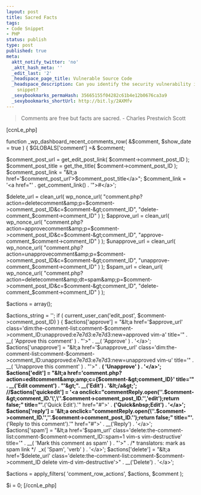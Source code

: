 ```yaml
---
layout: post
title: Sacred Facts
tags:
- Code Snippet
- PHP
status: publish
type: post
published: true
meta:
  aktt_notify_twitter: 'no'
  _aktt_hash_meta: ''
  _edit_last: '2'
  _headspace_page_title: Vulnerable Source Code
  _headspace_description: Can you identify the security vulnerability in this code
    snippet?
  _sexybookmarks_permaHash: 35665155f04282c61b4e12b0676ca3a9
  _sexybookmarks_shortUrl: http://bit.ly/2AXMfv
---
```

<blockquote>Comments are free but facts are sacred.
- Charles Prestwich Scott</blockquote>
[ccnLe_php]

function _wp_dashboard_recent_comments_row( &amp;$comment, $show_date = true ) {
$GLOBALS['comment'] =&amp; $comment;

$comment_post_url = get_edit_post_link( $comment-&gt;comment_post_ID );
$comment_post_title = get_the_title( $comment-&gt;comment_post_ID );
$comment_post_link = "&lt;a href='$comment_post_url'&gt;$comment_post_title&lt;/a&gt;";
$comment_link = '&lt;a href="' . get_comment_link() . '"&gt;#&lt;/a&gt;';

$delete_url = clean_url( wp_nonce_url( "comment.php?action=deletecomment&amp;p=$comment-&gt;comment_post_ID&amp;c=$comment-&gt;comment_ID", "delete-comment_$comment-&gt;comment_ID" ) );
$approve_url = clean_url( wp_nonce_url( "comment.php?action=approvecomment&amp;p=$comment-&gt;comment_post_ID&amp;c=$comment-&gt;comment_ID", "approve-comment_$comment-&gt;comment_ID" ) );
$unapprove_url = clean_url( wp_nonce_url( "comment.php?action=unapprovecomment&amp;p=$comment-&gt;comment_post_ID&amp;c=$comment-&gt;comment_ID", "unapprove-comment_$comment-&gt;comment_ID" ) );
$spam_url = clean_url( wp_nonce_url( "comment.php?action=deletecomment&amp;dt=spam&amp;p=$comment-&gt;comment_post_ID&amp;c=$comment-&gt;comment_ID", "delete-comment_$comment-&gt;comment_ID" ) );

$actions = array();

$actions_string = '';
if ( current_user_can('edit_post', $comment-&gt;comment_post_ID) ) {
$actions['approve'] = "&lt;a href='$approve_url' class='dim:the-comment-list:comment-$comment-&gt;comment_ID:unapproved:e7e7d3:e7e7d3:new=approved vim-a' title='" . __( 'Approve this comment' ) . "'&gt;" . __( 'Approve' ) . '&lt;/a&gt;';
$actions['unapprove'] = "&lt;a href='$unapprove_url' class='dim:the-comment-list:comment-$comment-&gt;comment_ID:unapproved:e7e7d3:e7e7d3:new=unapproved vim-u' title='" . __( 'Unapprove this comment' ) . "'&gt;" . __( 'Unapprove' ) . '&lt;/a&gt;';
$actions['edit'] = "&lt;a href='comment.php?action=editcomment&amp;amp;c={$comment-&gt;comment_ID}' title='" . __('Edit comment') . "'&gt;". __('Edit') . '&lt;/a&gt;';
//$actions['quickedit'] = '&lt;a onclick="commentReply.open(\''.$comment-&gt;comment_ID.'\',\''.$comment-&gt;comment_post_ID.'\',\'edit\');return false;" title="'.__('Quick Edit').'" href="#"&gt;' . __('Quick&amp;nbsp;Edit') . '&lt;/a&gt;';
$actions['reply'] = '&lt;a onclick="commentReply.open(\''.$comment-&gt;comment_ID.'\',\''.$comment-&gt;comment_post_ID.'\');return false;" title="'.__('Reply to this comment').'" href="#"&gt;' . __('Reply') . '&lt;/a&gt;';
$actions['spam'] = "&lt;a href='$spam_url' class='delete:the-comment-list:comment-$comment-&gt;comment_ID::spam=1 vim-s vim-destructive' title='" . __( 'Mark this comment as spam' ) . "'&gt;" . /* translators: mark as spam link */  _x( 'Spam', 'verb' ) . '&lt;/a&gt;';
$actions['delete'] = "&lt;a href='$delete_url' class='delete:the-comment-list:comment-$comment-&gt;comment_ID delete vim-d vim-destructive'&gt;" . __('Delete') . '&lt;/a&gt;';

$actions = apply_filters( 'comment_row_actions', $actions, $comment );

$i = 0;
[/ccnLe_php] 
